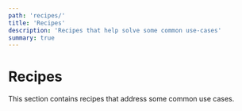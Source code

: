 ```yaml
---
path: 'recipes/'
title: 'Recipes'
description: 'Recipes that help solve some common use-cases'
summary: true
---
```


# Recipes

This section contains recipes that address some common use cases.
